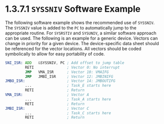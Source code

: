 # 1.3.7.1 `SYSSNIV` Software Example

The following software example shows the recommended use of `SYSSNIV`. The `SYSSNIV` value is added to the `PC` to automatically jump to the appropriate routine. For `SYSRSTIV` and `SYSUNIV`, a similar software approach can be used. The following is an example for a generic device. Vectors can change in priority for a given device. The device-specific data sheet should be referenced for the vector locations. All vectors should be coded symbolically to allow for easy portability of code.

```asm
SNI_ISR: ADD   &SYSSNIV, PC ; Add offset to jump table
         RETI               ; Vector 0: No interrupt
         JMP   VMA_ISR      ; Vector 10: VMAIFG
         JMP   JMBI_ISR     ; Vector 12: JMBINIFG
JMBO_ISR:                   ; Vector 14: JMBOUTIFG
         ...                ; Task_E starts here
         RETI               ; Return
VMA_ISR:                    ; Vector A
         ...                ; Task_A starts here
         RETI               ; Return
JMBI_ISR:                   ; Vector C
         ...                ; Task_C starts here
         RETI               ; Return
```
